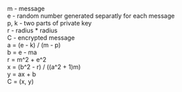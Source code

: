 m    	- message  
e    	- random number generated separatly for each message  
p, k	- two parts of private key  
r	- radius * radius  
C	- encrypted message    
a = (e - k) / (m - p)  
b = e - ma  
r = m^2 + e^2  
x = (b^2 - r) / ((a^2 + 1)m)  
y = ax + b  
C = (x, y)  
